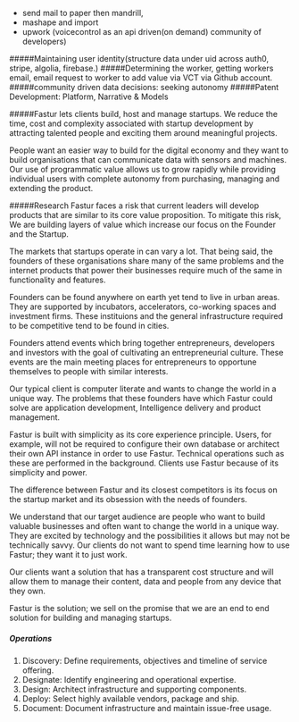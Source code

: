 - send mail to paper then mandrill, 
- mashape and import
- upwork (voicecontrol as an api driven(on demand) community of developers)
 
#####Maintaining user identity(structure data under uid across auth0, stripe, algolia, firebase.) 
#####Determining the worker, getting workers email, email request to worker to add value via VCT via Github account. 
#####community driven data decisions: seeking autonomy
#####Patent Development: Platform, Narrative & Models

#####Fastur lets clients build, host and manage startups. 
We reduce the time, cost and complexity associated with startup development by attracting talented people and exciting them around meaningful projects. 

People want an easier way to build for the digital economy and they want to build organisations that can communicate data with sensors and machines. Our use of programmatic value allows us to grow rapidly while providing individual users with complete autonomy from purchasing, managing and extending the product.

#####Research
Fastur faces a risk that current leaders will develop products that are similar to its core value proposition. To mitigate this risk, We are building layers of value which increase our focus on the Founder and the Startup.

The markets that startups operate in can vary a lot. That being said, the founders of these organisations share many of the same problems and the internet products that power their businesses require much of the same in functionality and features.

Founders can be found anywhere on earth yet tend to live in urban areas. They are supported by incubators, accelerators, co-working spaces and investment firms. These instituions and the general infrastructure required to be competitive tend to be found in cities.

Founders attend events which bring together entrepreneurs, developers and investors with the goal of cultivating an entrepreneurial culture. These events are the main meeting places for entrepreneurs to opportune themselves to people with similar interests.

Our typical client is computer literate and wants to change the world in a unique way. The problems that these founders have which Fastur could solve are application development, Intelligence delivery and product management.

Fastur is built with simplicity as its core experience principle. Users, for example, will not be required to configure their own database or architect their own API instance in order to use Fastur. Technical operations such as these are performed in the background. Clients use Fastur because of its simplicity and power. 

The difference between Fastur and its closest competitors is its focus on the startup market and its obsession with the needs of founders.

We understand that our target audience are people who want to build valuable businesses and often want to change the world in a unique way. They are excited by technology and the possibilities it allows but may not be technically savvy. Our clients do not want to spend time learning how to use Fastur; they want it to just work.

Our clients want a solution that has a transparent cost structure and will allow them to manage their content, data and people from any device that they own.

Fastur is the solution; we sell on the promise that we are an end to end solution for building and managing startups.

##### Operations 
1.	Discovery:	Define requirements, objectives and timeline of service offering.
2.	Designate: 	Identify engineering and operational expertise.
3.	Design: Architect infrastructure and supporting components.
4.	Deploy: Select highly available vendors, package and ship.
5.	Document: Document infrastructure and maintain issue-free usage.
